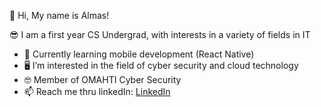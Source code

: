 👋 	 	Hi, My name is Almas!

😎  	I am a first year CS Undergrad, with interests in a variety of fields in IT
  
  - 📱  Currently learning mobile development (React Native)
  - 🖥️  I’m interested in the field of cyber security and cloud technology
  - 🤓  Member of OMAHTI Cyber Security
  - 📫  Reach me thru linkedIn: [LinkedIn](https://www.linkedin.com/in/almas-mirzandi-ramadhan-1bbb66211/)

<!---
almasmirzandir/almasmirzandir is a ✨ special ✨ repository because its `README.md` (this file) appears on your GitHub profile.
You can click the Preview link to take a look at your changes.
--->
